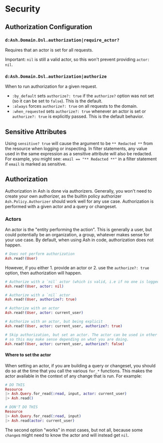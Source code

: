 # Security

## Authorization Configuration

### `d:Ash.Domain.Dsl.authorization|require_actor?`

Requires that an actor is set for all requests.

Important: `nil` is still a valid actor, so this won't prevent providing `actor: nil`.


### `d:Ash.Domain.Dsl.authorization|authorize`

When to run authorization for a given request.

- `:by_default` sets `authorize?: true` if the `authorize?` option was not set (so it can be set to `false`). This is the default.
- `:always` forces `authorize?: true` on all requests to the domain.
- `:when_requested` sets `authorize?: true` whenever an actor is set or `authorize?: true` is explicitly passed. This is the default behavior.


## Sensitive Attributes

Using `sensitive? true` will cause the argument to be `** Redacted **` from the resource when logging or inspecting. In filter statements, any value used in the same expression as a sensitive attribute will also be redacted. For example, you might see: `email == "** Redacted **"` in a filter statement if `email` is marked as sensitive.

## Authorization

Authorization in Ash is done via authorizers. Generally, you won't need to create your own  authorizer, as the builtin policy authorizer `Ash.Policy.Authorizer` should work well for any use case. Authorization is performed with a given actor and a query or changeset.

### Actors

An actor is the "entity performing the action". This is generally a user, but could potentially be an organization, a group, whatever makes sense for your use case. By default, when using Ash in code, authorization does not happen.

```elixir
# Does not perform authorization
Ash.read!(User)
```

However, if you either 1. provide an actor or 2. use the `authorize?: true` option, then authorization will happen.

```elixir
# Authorize with a `nil` actor (which is valid, i.e if no one is logged in and they are trying to list users)
Ash.read!(User, actor: nil)

# Authorize with a `nil` actor
Ash.read!(User, authorize?: true)

# Authorize with an actor
Ash.read!(User, actor: current_user)

# Authorize with an actor, but being explicit
Ash.read!(User, actor: current_user, authorize?: true)

# Skip authorization, but set an actor. The actor can be used in other things than authorization
# so this may make sense depending on what you are doing.
Ash.read!(User, actor: current_user, authorize?: false)
```

#### Where to set the actor

When setting an actor, if you are building a query or changeset, you should do so at the time that you call the various `for_*` functions. This makes the actor available in the context of any change that is run. For example:

```elixir
# DO THIS
Resource
|> Ash.Query.for_read(:read, input, actor: current_user)
|> Ash.read()

# DON'T DO THIS
Resource
|> Ash.Query.for_read(:read, input)
|> Ash.read(actor: current_user)
```

The second option "works" in most cases, but not all, because some `change`s might need to know the actor and will instead get `nil`.
